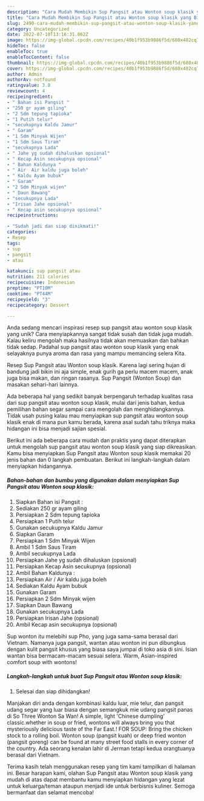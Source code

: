 ```yaml
---
description: "Cara Mudah Membikin Sup Pangsit atau Wonton soup klasik yang Bisa Manjain Lidah"
title: "Cara Mudah Membikin Sup Pangsit atau Wonton soup klasik yang Bisa Manjain Lidah"
slug: 2490-cara-mudah-membikin-sup-pangsit-atau-wonton-soup-klasik-yang-bisa-manjain-lidah
category: Uncategorized
date: 2022-07-10T13:16:31.062Z
image: https://img-global.cpcdn.com/recipes/40b1f953b9886f5d/680x482cq70/sup-pangsit-atau-wonton-soup-klasik-foto-resep-utama.jpg
hideToc: false
enableToc: true
enableTocContent: false
thumbnail: https://img-global.cpcdn.com/recipes/40b1f953b9886f5d/680x482cq70/sup-pangsit-atau-wonton-soup-klasik-foto-resep-utama.jpg
cover: https://img-global.cpcdn.com/recipes/40b1f953b9886f5d/680x482cq70/sup-pangsit-atau-wonton-soup-klasik-foto-resep-utama.jpg
author: Admin
authorAv: notfound
ratingvalue: 3.8
reviewcount: 4
recipeingredient:
- " Bahan isi Pangsit "
- "250 gr ayam giling"
- "2 Sdm tepung tapioka"
- "1 Putih telur"
- "secukupnya Kaldu Jamur"
- " Garam"
- "1 Sdm Minyak Wijen"
- "1 Sdm Saus Tiram"
- "secukupnya Lada"
- " Jahe yg sudah dihaluskan opsional"
- " Kecap Asin secukupnya opsional"
- " Bahan Kaldunya "
- " Air  Air kaldu juga boleh"
- " Kaldu Ayam bubuk"
- " Garam"
- "2 Sdm Minyak wijen"
- " Daun Bawang"
- "secukupnya Lada"
- "Irisan Jahe opsional"
- " Kecap asin secukupnya opsional"
recipeinstructions:

- "Sudah jadi dan siap dinikmati!"
categories:
- Resep
tags:
- sup
- pangsit
- atau

katakunci: sup pangsit atau 
nutrition: 211 calories
recipecuisine: Indonesian
preptime: "PT10M"
cooktime: "PT44M"
recipeyield: "3"
recipecategory: Dessert

---
```





Anda sedang mencari inspirasi resep sup pangsit atau wonton soup klasik yang unik? Cara menyiapkannya sangat tidak susah dan tidak juga mudah. Kalau keliru mengolah maka hasilnya tidak akan memuaskan dan bahkan tidak sedap. Padahal sup pangsit atau wonton soup klasik yang enak selayaknya punya aroma dan rasa yang mampu memancing selera Kita.





Resep Sup Pangsit atau Wonton soup klasik. Karena lagi sering hujan di bandung jadi bikin ini aja simple, enak gurih ga perlu macem macem, anak juga bisa makan, dan ringan rasanya. Sup Pangsit (Wonton Soup) dan masakan sehari-hari lainnya.

Ada beberapa hal yang sedikit banyak berpengaruh terhadap kualitas rasa dari sup pangsit atau wonton soup klasik, mulai dari jenis bahan, kedua pemilihan bahan segar sampai cara mengolah dan menghidangkannya. Tidak usah pusing kalau mau menyiapkan sup pangsit atau wonton soup klasik enak di mana pun kamu berada, karena asal sudah tahu triknya maka hidangan ini bisa menjadi sajian spesial.






Berikut ini ada beberapa cara mudah dan praktis yang dapat diterapkan untuk mengolah sup pangsit atau wonton soup klasik yang siap dikreasikan. Kamu bisa menyiapkan Sup Pangsit atau Wonton soup klasik memakai 20 jenis bahan dan 0 langkah pembuatan. Berikut ini langkah-langkah dalam menyiapkan hidangannya.

<!--inarticleads1-->

##### Bahan-bahan dan bumbu yang digunakan dalam menyiapkan Sup Pangsit atau Wonton soup klasik:

1. Siapkan  Bahan isi Pangsit :
1. Sediakan 250 gr ayam giling
1. Persiapkan 2 Sdm tepung tapioka
1. Persiapkan 1 Putih telur
1. Gunakan secukupnya Kaldu Jamur
1. Siapkan  Garam
1. Persiapkan 1 Sdm Minyak Wijen
1. Ambil 1 Sdm Saus Tiram
1. Ambil secukupnya Lada
1. Persiapkan  Jahe yg sudah dihaluskan (opsional)
1. Persiapkan  Kecap Asin secukupnya (opsional)
1. Ambil  Bahan Kaldunya :
1. Persiapkan  Air / Air kaldu juga boleh
1. Sediakan  Kaldu Ayam bubuk
1. Gunakan  Garam
1. Persiapkan 2 Sdm Minyak wijen
1. Siapkan  Daun Bawang
1. Gunakan secukupnya Lada
1. Persiapkan Irisan Jahe (opsional)
1. Ambil  Kecap asin secukupnya (opsional)


Sup wonton itu melebihi sup Pho, yang juga sama-sama berasal dari Vietnam. Namanya juga pangsit, wantan atau wonton ini pun dibungkus dengan kulit pangsit khusus yang biasa saya jumpai di toko asia di sini. Isian wantan bisa bermacam-macam sesuai selera. Warm, Asian-inspired comfort soup with wontons! 

<!--inarticleads2-->

##### Langkah-langkah untuk buat Sup Pangsit atau Wonton soup klasik:


1. Selesai dan siap dihidangkan!

Manjakan diri anda dengan kombinasi kaldu luar, mie telur, dan pangsit udang segar yang luar biasa dengan semangkuk mie udang pangsit panas di So Three Wonton Sa Wan! A simple, light &#39;Chinese dumpling&#39; classic.whether in soup or fried, wontons will always bring you that mysteriously delicious taste of the Far East.! FOR SOUP: Bring the chicken stock to a rolling boil. Wonton soup (pangsit kuah) or deep fried wonton (pangsit goreng) can be found at many street food stalls in every corner of the country. Ada seorang kenalan lahir di Jerman tetapi kedua orangtuanya berasal dari Vietnam. 

Terima kasih telah menggunakan resep yang tim kami tampilkan di halaman ini. Besar harapan kami, olahan Sup Pangsit atau Wonton soup klasik yang mudah di atas dapat membantu kamu menyiapkan hidangan yang lezat untuk keluarga/teman ataupun menjadi ide untuk berbisnis kuliner. Semoga bermanfaat dan selamat mencoba!
